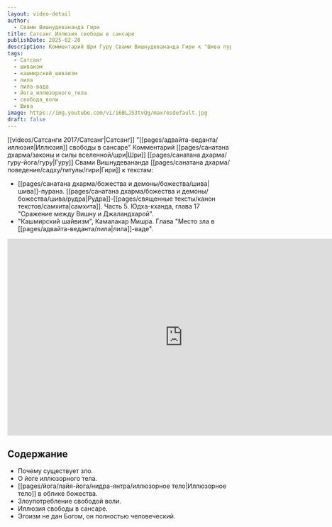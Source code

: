```yaml
---
layout: video-detail
author:
  - Свами Вишнудевананда Гири
title: Сатсанг Иллюзия свободы в сансаре
publishDate: 2025-02-20
description: Комментарий Шри Гуру Свами Вишнудевананда Гири к "Шива пуране" и книге "Кашмирский шайвизм" (Камалакар Мишра).
tags:
  - Сатсанг
  - шиваизм
  - кашмирский_шиваизм
  - лила
  - лила-вада
  - йога_иллюзорного_тела
  - свобода_воли
  - Шива
image: https://img.youtube.com/vi/i6BLJ53tvQg/maxresdefault.jpg
draft: false
---
```


[[videos/Сатсанги 2017/Сатсанг|Сатсанг]] "[[pages/адвайта-веданта/иллюзия|Иллюзия]] свободы в сансаре"
Комментарий [[pages/санатана дхарма/законы и силы вселенной/шри|Шри]] [[pages/санатана дхарма/гуру-йога/гуру|Гуру]] Свами Вишнудевананда [[pages/санатана дхарма/поведение/садху/титулы/гири|Гири]] к текстам:
- [[pages/санатана дхарма/божества и демоны/божества/шива|шива]]-пурана. [[pages/санатана дхарма/божества и демоны/божества/шива/рудра|Рудра]]-[[pages/священные тексты/канон текстов/самхита|самхита]]. Часть 5. Юдха-кханда, глава 17 "Сражение между Вишну и Джаландхарой".
- "Кашмирский шайвизм", Камалакар Мишра. Глава "Место зла в [[pages/адвайта-веданта/лила|лила]]-ваде".

<iframe width="790" height="444" src="https://www.youtube.com/embed/i6BLJ53tvQg" frameborder="0" allowfullscreen=""></iframe> 

## Содержание

- Почему существует зло.
- О йоге иллюзорного тела.
- [[pages/йога/лайя-йога/нидра-янтра/иллюзорное тело|Иллюзорное тело]] в облике божества.
- Злоупотребление свободой воли.
- Иллюзия свободы в сансаре.
- Эгоизм не дан Богом, он полностью человеческий.
